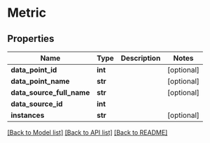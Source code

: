 # Metric

## Properties
Name | Type | Description | Notes
------------ | ------------- | ------------- | -------------
**data_point_id** | **int** |  | [optional] 
**data_point_name** | **str** |  | [optional] 
**data_source_full_name** | **str** |  | [optional] 
**data_source_id** | **int** |  | 
**instances** | **str** |  | [optional] 

[[Back to Model list]](../README.md#documentation-for-models) [[Back to API list]](../README.md#documentation-for-api-endpoints) [[Back to README]](../README.md)



